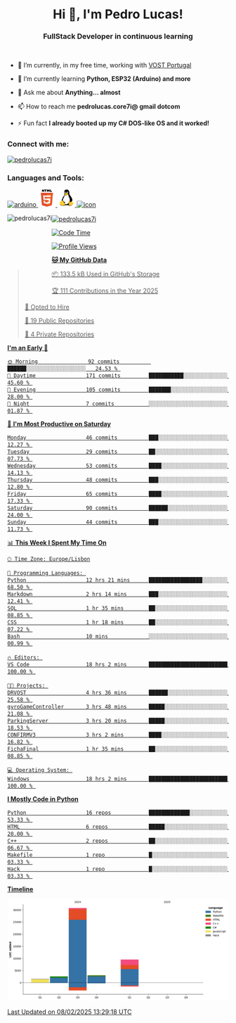 <h1 align="center">Hi 👋, I'm Pedro Lucas!</h1>
<h3 align="center">FullStack Developer in continuous learning</h3>
<br>

- 🔭 I’m currently, in my free time, working with [VOST Portugal](https://github.com/vostpt) 

- 🌱 I’m currently learning **Python, ESP32 (Arduino) and more**

- 💬 Ask me about **Anything... almost**

- 📫 How to reach me **pedrolucas.core7i@ gmail dotcom**

- ⚡ Fun fact **I already booted up my C# DOS-like OS and it worked!**

<h3 align="left">Connect with me:</h3>
<p align="left">
    <div display="flex">
        <p align="left"> <a href="https://twitter.com/pedrolucas7i" target="blank"><img src="https://img.shields.io/twitter/follow/pedrolucas7i?logo=twitter&style=for-the-badge" alt="pedrolucas7i" /></a> </p>
    </div>
</p>
<h3 align="left">Languages and Tools:</h3>
<p align="left"> <a href="https://www.arduino.cc/" target="_blank" rel="noreferrer"> <img src="https://cdn.worldvectorlogo.com/logos/arduino-1.svg" alt="arduino" width="40" height="40"/> </a> <a href="https://www.w3.org/html/" target="_blank" rel="noreferrer"> <img src="https://raw.githubusercontent.com/devicons/devicon/master/icons/html5/html5-original-wordmark.svg" alt="html5" width="40" height="40"/> </a> <a href="https://www.linux.org/" target="_blank" rel="noreferrer"> <img src="https://raw.githubusercontent.com/devicons/devicon/master/icons/linux/linux-original.svg" alt="linux" width="40" height="40"/> </a> <a href="https://www.python.org" target="_blank" rel="noreferrer"> <img src="https://techstack-generator.vercel.app/python-icon.svg" alt="icon" width="40" height="40" />

<p><img align="left" height="194px" src="https://github-readme-stats.vercel.app/api/top-langs?username=pedrolucas7i&show_icons=true&theme=tokyonight&locale=en&layout=compact" alt="pedrolucas7i" /></p><img height="194px" align="center" src="https://github-readme-stats.vercel.app/api?username=pedrolucas7i&show_icons=true&theme=tokyonight&locale=en" alt="pedrolucas7i" />

<!--START_SECTION:waka-->
![Code Time](http://img.shields.io/badge/Code%20Time-40%20hrs%2057%20mins-blue)

![Profile Views](http://img.shields.io/badge/Profile%20Views-61-blue)

**🐱 My GitHub Data** 

> 📦 133.5 kB Used in GitHub's Storage 
 > 
> 🏆 111 Contributions in the Year 2025
 > 
> 💼 Opted to Hire
 > 
> 📜 19 Public Repositories 
 > 
> 🔑 4 Private Repositories 
 > 
**I'm an Early 🐤** 

```text
🌞 Morning                92 commits          ██████░░░░░░░░░░░░░░░░░░░   24.53 % 
🌆 Daytime                171 commits         ███████████░░░░░░░░░░░░░░   45.60 % 
🌃 Evening                105 commits         ███████░░░░░░░░░░░░░░░░░░   28.00 % 
🌙 Night                  7 commits           ░░░░░░░░░░░░░░░░░░░░░░░░░   01.87 % 
```
📅 **I'm Most Productive on Saturday** 

```text
Monday                   46 commits          ███░░░░░░░░░░░░░░░░░░░░░░   12.27 % 
Tuesday                  29 commits          ██░░░░░░░░░░░░░░░░░░░░░░░   07.73 % 
Wednesday                53 commits          ████░░░░░░░░░░░░░░░░░░░░░   14.13 % 
Thursday                 48 commits          ███░░░░░░░░░░░░░░░░░░░░░░   12.80 % 
Friday                   65 commits          ████░░░░░░░░░░░░░░░░░░░░░   17.33 % 
Saturday                 90 commits          ██████░░░░░░░░░░░░░░░░░░░   24.00 % 
Sunday                   44 commits          ███░░░░░░░░░░░░░░░░░░░░░░   11.73 % 
```


📊 **This Week I Spent My Time On** 

```text
🕑︎ Time Zone: Europe/Lisbon

💬 Programming Languages: 
Python                   12 hrs 21 mins      █████████████████░░░░░░░░   68.50 % 
Markdown                 2 hrs 14 mins       ███░░░░░░░░░░░░░░░░░░░░░░   12.41 % 
SQL                      1 hr 35 mins        ██░░░░░░░░░░░░░░░░░░░░░░░   08.85 % 
CSS                      1 hr 18 mins        ██░░░░░░░░░░░░░░░░░░░░░░░   07.22 % 
Bash                     10 mins             ░░░░░░░░░░░░░░░░░░░░░░░░░   00.99 % 

🔥 Editors: 
VS Code                  18 hrs 2 mins       █████████████████████████   100.00 % 

🐱‍💻 Projects: 
DRVOST                   4 hrs 36 mins       ██████░░░░░░░░░░░░░░░░░░░   25.58 % 
gyroGameController       3 hrs 48 mins       █████░░░░░░░░░░░░░░░░░░░░   21.08 % 
ParkingServer            3 hrs 20 mins       █████░░░░░░░░░░░░░░░░░░░░   18.53 % 
CONFIRMV3                3 hrs 2 mins        ████░░░░░░░░░░░░░░░░░░░░░   16.82 % 
FichaFinal               1 hr 35 mins        ██░░░░░░░░░░░░░░░░░░░░░░░   08.85 % 

💻 Operating System: 
Windows                  18 hrs 2 mins       █████████████████████████   100.00 % 
```

**I Mostly Code in Python** 

```text
Python                   16 repos            █████████████░░░░░░░░░░░░   53.33 % 
HTML                     6 repos             █████░░░░░░░░░░░░░░░░░░░░   20.00 % 
C++                      2 repos             ██░░░░░░░░░░░░░░░░░░░░░░░   06.67 % 
Makefile                 1 repo              █░░░░░░░░░░░░░░░░░░░░░░░░   03.33 % 
Hack                     1 repo              █░░░░░░░░░░░░░░░░░░░░░░░░   03.33 % 
```



**Timeline**

![Lines of Code chart](https://raw.githubusercontent.com/pedrolucas7i/pedrolucas7i/main/assets/bar_graph.png)


 Last Updated on 08/02/2025 13:29:18 UTC
<!--END_SECTION:waka-->